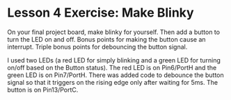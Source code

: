 Lesson 4 Exercise: Make Blinky
==
On your final project board, make blinky for yourself. Then add a button to turn the LED on and off. Bonus points for making the button cause an interrupt. Triple bonus points for debouncing the button signal.

I used two LEDs (a red LED for simply blinking and a green LED for turning on/off based on the Button status).  The red LED is on Pin6/PortH and the green LED is on Pin7/PortH.  There was added code to debounce the button signal so that it triggers on the rising edge only after waiting for 5ms.  The button is on Pin13/PortC.
